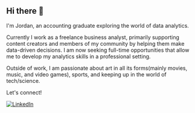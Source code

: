 ## Hi there 👋

I'm Jordan, an accounting graduate exploring the world of data analytics.

Currently I work as a freelance business analyst, primarily supporting content creators and members of my community by helping them make data-driven decisions. I am now seeking full-time opportunities that allow me to develop my analytics skills in a professional setting.

Outside of work, I am passionate about art in all its forms(mainly movies, music, and video games), sports, and keeping up in the world of tech/science. 

Let's connect!


[![LinkedIn](https://img.shields.io/badge/LinkedIn-blue?logo=linkedin&logoColor=white)](https://www.linkedin.com/in/jordan-chong//)


